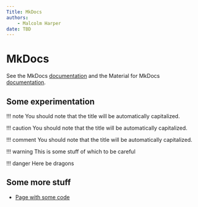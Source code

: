 ```yaml
---
Title: MkDocs
authors:
    - Malcolm Harper
date: TBD
---
```



# MkDocs

See the MkDocs [documentation](https://www.mkdocs.org/)
and the Material for MkDocs [documentation](https://squidfunk.github.io/mkdocs-material/).

## Some experimentation

!!! note
    You should note that the title will be automatically capitalized.

!!! caution
    You should note that the title will be automatically capitalized.

!!! comment
    You should note that the title will be automatically capitalized.

!!! warning
    This is some stuff of which to be careful
    
!!! danger
    Here be dragons

## Some more stuff

* [Page with some code](mkdocs-vs-pelican.md)
